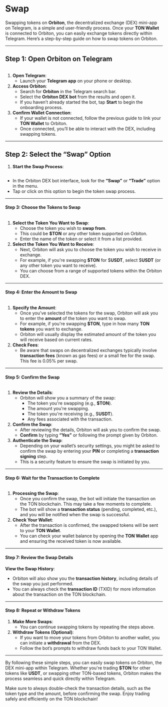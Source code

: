 # Swap

Swapping tokens on **Orbiton**, the decentralized exchange (DEX) mini-app on Telegram, is a simple and user-friendly process. Once your **TON Wallet** is connected to Orbiton, you can easily exchange tokens directly within Telegram. Here’s a step-by-step guide on how to swap tokens on Orbiton.

***

## Step 1: Open Orbiton on Telegram



<figure><img src="../../.gitbook/assets/image (5).png" alt=""><figcaption></figcaption></figure>

1. **Open Telegram**:
   * Launch your **Telegram app** on your phone or desktop.
2. **Access Orbiton**:
   * Search for **Orbiton** in the Telegram search bar.
   * Select the **Orbiton DEX bot** from the results and open it.
   * If you haven’t already started the bot, tap **Start** to begin the onboarding process.
3. **Confirm Wallet Connection**:
   * If your wallet is not connected, follow the previous guide to link your **TON Wallet** to Orbiton.
   * Once connected, you’ll be able to interact with the DEX, including swapping tokens.

***

## Step 2: Select the “Swap” Option

1. **Start the Swap Process**:

<figure><img src="../../.gitbook/assets/image (9).png" alt=""><figcaption></figcaption></figure>

* In the Orbiton DEX bot interface, look for the **“Swap”** or **“Trade”** option in the menu.
* Tap or click on this option to begin the token swap process.

***

#### Step 3: Choose the Tokens to Swap

<figure><img src="../../.gitbook/assets/image (10).png" alt=""><figcaption></figcaption></figure>

1. **Select the Token You Want to Swap**:
   * Choose the token you wish to **swap from**.
   * This could be **$TON** or any other token supported on Orbiton.
   * Enter the name of the token or select it from a list provided.
2. **Select the Token You Want to Receive**:
   * Next, Orbiton will ask you to choose the token you wish to receive in exchange.
   * For example, if you're swapping **$TON** for $**USDT**, select $**USDT** (or any other token you want to receive).
   * You can choose from a range of supported tokens within the Orbiton DEX.

***

#### Step 4: Enter the Amount to Swap

<figure><img src="../../.gitbook/assets/image (11).png" alt=""><figcaption></figcaption></figure>

1. **Specify the Amount**:
   * Once you've selected the tokens for the swap, Orbiton will ask you to enter the **amount** of the token you want to swap.
   * For example, if you're swapping **$TON**, type in how many **TON tokens** you want to exchange.
   * Orbiton will usually display the estimated amount of the token you will receive based on current rates.
2. **Check Fees**:
   * Be aware that swaps on decentralized exchanges typically involve **transaction fees** (known as gas fees) or a small fee for the swap. This fee is 0.05% per swap.

***

#### Step 5: Confirm the Swap

<figure><img src="../../.gitbook/assets/image (13).png" alt=""><figcaption></figcaption></figure>

1. **Review the Details**:
   * Orbiton will show you a summary of the swap:
     * The token you're swapping (e.g., **$TON**).
     * The amount you're swapping.
     * The token you're receiving (e.g., $**USDT**).
     * Any fees associated with the transaction.
2. **Confirm the Swap**:
   * After reviewing the details, Orbiton will ask you to confirm the swap.
   * **Confirm** by typing **“Yes”** or following the prompt given by Orbiton.
3. **Authenticate the Swap**:
   * Depending on your wallet’s security settings, you might be asked to confirm the swap by entering your **PIN** or completing a **transaction signing** step.
   * This is a security feature to ensure the swap is initiated by you.

***

#### Step 6: Wait for the Transaction to Complete

<figure><img src="../../.gitbook/assets/image (14).png" alt=""><figcaption></figcaption></figure>

1. **Processing the Swap**:
   * Once you confirm the swap, the bot will initiate the transaction on the TON blockchain. This may take a few moments to complete.
   * The bot will show a **transaction status** (pending, completed, etc.), and you will be notified when the swap is successful.
2. **Check Your Wallet**:
   * After the transaction is confirmed, the swapped tokens will be sent to your **TON Wallet**.
   * You can check your wallet balance by opening the **TON Wallet** app and ensuring the received token is now available.

***

#### Step 7: Review the Swap Details

**View the Swap History**:

* Orbiton will also show you the **transaction history**, including details of the swap you just performed.
* You can always check the **transaction ID** (TXID) for more information about the transaction on the TON blockchain.

***

#### Step 8: Repeat or Withdraw Tokens

1. **Make More Swaps**:
   * You can continue swapping tokens by repeating the steps above.
2. **Withdraw Tokens (Optional)**:
   * If you want to move your tokens from Orbiton to another wallet, you can initiate a **withdrawal** from the DEX.
   * Follow the bot’s prompts to withdraw funds back to your TON Wallet.

***

By following these simple steps, you can easily swap tokens on Orbiton, the DEX mini-app within Telegram. Whether you're trading **$TON** for other tokens like **USDT**, or swapping other TON-based tokens, Orbiton makes the process seamless and quick directly within Telegram.

Make sure to always double-check the transaction details, such as the token type and the amount, before confirming the swap. Enjoy trading safely and efficiently on the TON blockchain!
